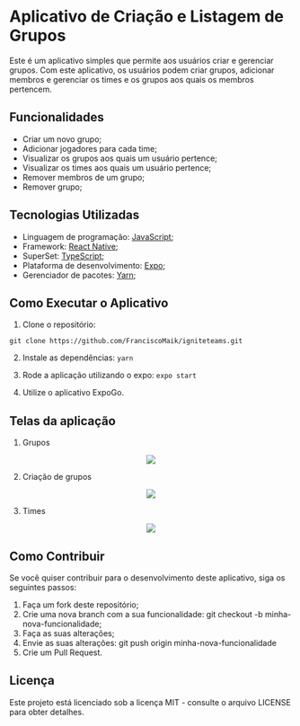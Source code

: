 # Aplicativo de Criação e Listagem de Grupos
Este é um aplicativo simples que permite aos usuários criar e gerenciar grupos. Com este aplicativo, os usuários podem criar grupos, adicionar membros e gerenciar os times e os grupos aos quais os membros pertencem.

## Funcionalidades
 - Criar um novo grupo;
 - Adicionar jogadores para cada time;
 - Visualizar os grupos aos quais um usuário pertence;
 - Visualizar os times aos quais um usuário pertence;
 - Remover membros de um grupo;
 - Remover grupo;

## Tecnologias Utilizadas
 - Linguagem de programação: [JavaScript](https://developer.mozilla.org/pt-BR/docs/Web/JavaScript);
 - Framework: [React Native](https://reactnative.dev/);
 - SuperSet: [TypeScript](https://www.typescriptlang.org/);
 - Plataforma de desenvolvimento: [Expo](https://expo.dev/);
 - Gerenciador de pacotes: [Yarn](https://yarnpkg.com/);

## Como Executar o Aplicativo
1. Clone o repositório:

`git clone https://github.com/FranciscoMaik/igniteteams.git`

2. Instale as dependências:
`yarn`

3. Rode a aplicação utilizando o expo:
`expo start`

4. Utilize o aplicativo ExpoGo.

## Telas da aplicação
1. Grupos
<p style="text-align: center">
  <img src="https://user-images.githubusercontent.com/20601076/220738114-9059167a-6568-4582-a7df-96e8f5c899ef.jpeg"/>
</p>

2. Criação de grupos
<p style="text-align: center">
  <img src="https://user-images.githubusercontent.com/20601076/220738393-3d2dab7c-f84f-4c37-ad67-93297958224f.jpeg"/>
</p>

3. Times
<p style="text-align: center">
  <img src="https://user-images.githubusercontent.com/20601076/220738513-8fb1d988-b82d-463f-a63d-473624a18b2b.jpeg"/>
</p>

## Como Contribuir
Se você quiser contribuir para o desenvolvimento deste aplicativo, siga os seguintes passos:

1. Faça um fork deste repositório;
2. Crie uma nova branch com a sua funcionalidade: git checkout -b minha-nova-funcionalidade;
3. Faça as suas alterações;
4. Envie as suas alterações: git push origin minha-nova-funcionalidade
5. Crie um Pull Request.

## Licença
Este projeto está licenciado sob a licença MIT - consulte o arquivo LICENSE para obter detalhes.
